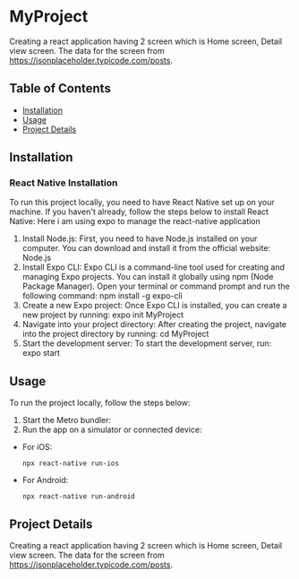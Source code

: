 # MyProject

Creating a react application having 2 screen which is Home screen, Detail view screen. The data for the screen from https://jsonplaceholder.typicode.com/posts.


## Table of Contents

- [Installation](#installation)
- [Usage](#usage)
- [Project Details](#project-details)

## Installation

### React Native Installation

To run this project locally, you need to have React Native set up on your machine. If you haven't already, follow the steps below to install React Native:
Here i am using expo to manage the react-native application

1. Install Node.js: First, you need to have Node.js installed on your computer. You can download and install it from the official website: Node.js 
2. Install Expo CLI: Expo CLI is a command-line tool used for creating and managing Expo projects. You can install it globally using npm (Node Package Manager). Open your terminal or command prompt and run the following command:
npm install -g expo-cli
3. Create a new Expo project: Once Expo CLI is installed, you can create a new project by running:
expo init MyProject
4. Navigate into your project directory: After creating the project, navigate into the project directory by running:
cd MyProject
5. Start the development server: To start the development server, run:
expo start

## Usage
To run the project locally, follow the steps below:

1. Start the Metro bundler:
2. Run the app on a simulator or connected device:
- For iOS:
  ```
  npx react-native run-ios
  ```
- For Android:
  ```
  npx react-native run-android
  ```
## Project Details

Creating a react application having 2 screen which is Home screen, Detail view screen. The data for the screen from https://jsonplaceholder.typicode.com/posts.


